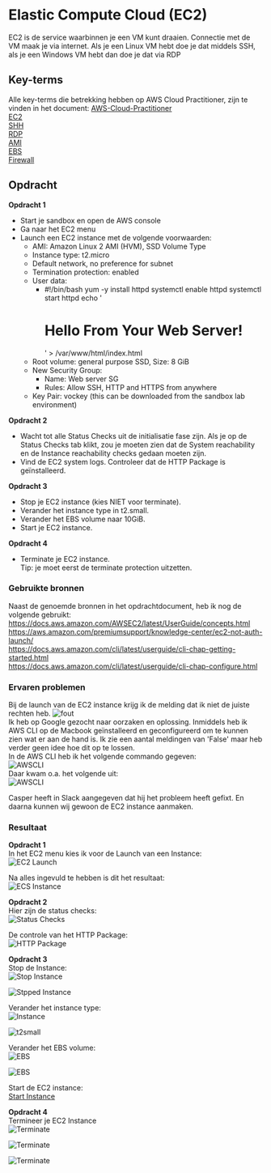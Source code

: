 # Elastic Compute Cloud (EC2)
EC2 is de service waarbinnen je een VM kunt draaien. Connectie met de VM maak je via internet. Als je een Linux VM hebt doe je dat middels SSH, als je een Windows VM hebt dan doe je dat via RDP

## Key-terms
Alle key-terms die betrekking hebben op AWS Cloud Practitioner, zijn te vinden in het document: [AWS-Cloud-Practitioner](../beschrijvingen/aws-cloud-practitioner.md)  
[EC2](../beschrijvingen/aws-cloud-practitioner.md#EC2)  
[SHH](../beschrijvingen/aws-cloud-practitioner.md#SSH)  
[RDP](../beschrijvingen/aws-cloud-practitioner.md#RDP)  
[AMI](../beschrijvinen/aws-cloud-practitioner.md#AMI)  
[EBS](../beschrijingen/aws-cloud-practitioner.md#EBS)  
[Firewall](../beschrijvingen/aws-cloud-practitioner.md#Firewall)  


## Opdracht
**Opdracht 1**  
- Start je sandbox en open de AWS console
- Ga naar het EC2 menu
- Launch een EC2 instance met de volgende voorwaarden:
    - AMI: Amazon Linux 2 AMI (HVM), SSD Volume Type
    - Instance type: t2.micro
    - Default network, no preference for subnet
    - Termination protection: enabled
    - User data:
        - #!/bin/bash
        yum -y install httpd
        systemctl enable httpd
        systemctl start httpd
        echo '<html><h1>Hello From Your Web Server!</h1></html>' > /var/www/html/index.html
    - Root volume: general purpose SSD, Size: 8 GiB
    - New Security Group:
        - Name: Web server SG
        - Rules: Allow SSH, HTTP and HTTPS from anywhere
    - Key Pair: vockey (this can be downloaded from the sandbox lab environment)  

**Opdracht 2**  
- Wacht tot alle Status Checks uit de initialisatie fase zijn. Als je op de Status Checks tab klikt, zou je moeten zien dat de System reachability en de Instance reachability checks gedaan moeten zijn.  
- Vind de EC2 system logs. Controleer dat de HTTP Package is geïnstalleerd.

**Opdracht 3**  
- Stop je EC2 instance (kies NIET voor terminate).
- Verander het instance type in t2.small.
- Verander het EBS volume naar 10GiB.
- Start je EC2 instance.

**Opdracht 4**  
- Terminate je EC2 instance.  
Tip: je moet eerst de terminate protection uitzetten.

### Gebruikte bronnen
Naast de genoemde bronnen in het opdrachtdocument, heb ik nog de volgende gebruikt:  
https://docs.aws.amazon.com/AWSEC2/latest/UserGuide/concepts.html  
https://aws.amazon.com/premiumsupport/knowledge-center/ec2-not-auth-launch/  
https://docs.aws.amazon.com/cli/latest/userguide/cli-chap-getting-started.html  
https://docs.aws.amazon.com/cli/latest/userguide/cli-chap-configure.html  

### Ervaren problemen
Bij de launch van de EC2 instance krijg ik de melding dat ik niet de juiste rechten heb.
![fout](../00_includes/fout.png)  
Ik heb op Google gezocht naar oorzaken en oplossing. Inmiddels heb ik AWS CLI op de Macbook geïnstalleerd en geconfigureerd om te kunnen zien wat er aan de hand is. Ik zie een aantal meldingen van 'False' maar heb verder geen idee hoe dit op te lossen.  
In de AWS CLI heb ik het volgende commando gegeven:  
![AWSCLI](../00_includes/awscli-commando.png)  
Daar kwam o.a. het volgende uit:  
![AWSCLI](../00_includes/awscli-fout.png)  

Casper heeft in Slack aangegeven dat hij het probleem heeft gefixt. En daarna kunnen wij gewoon de EC2 instance aanmaken.

### Resultaat  
**Opdracht 1**  
In het EC2 menu kies ik voor de Launch van een Instance:  
![EC2 Launch](../00_includes/AWS-06a.png)  

Na alles ingevuld te hebben is dit het resultaat:  
![ECS Instance](../00_includes/AWS-06b.png)  

**Opdracht 2**  
Hier zijn de status checks:  
![Status Checks](../00_includes/AWS-06c.png)  

De controle van het HTTP Package:  
![HTTP Package](../00_includes/AWS-06d.png)  

**Opdracht 3**  
Stop de Instance:  
![Stop Instance](../00_includes/AWS-06e.png)

![Stpped Instance](../00_includes/AWS-06f.png)

Verander het instance type:  
![Instance](../00_includes/AWS-06g.png)

![t2small](../00_includes/AWS-06h.png)

Verander het EBS volume:  
![EBS](../00_includes/AWS-06i.png)

![EBS](../00_includes/AWS-06j.png)

Start de EC2 instance:  
[Start Instance](../00_includes/AWS-06k.png)  

**Opdracht 4**  
Termineer je EC2 Instance  
![Terminate](../00_includes/AWS-06l.png)

![Terminate](../00_includes/AWS-06m.png)

![Terminate](../00_includes/AWS-06n.png)
